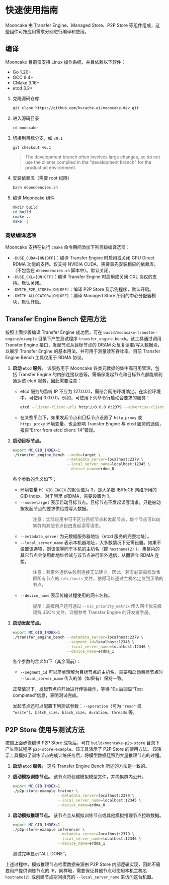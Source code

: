 # 快速使用指南

Mooncake 由 Transfer Engine、Managed Store、P2P Store 等组件组成，这些组件可按应用需求分别进行编译和使用。

## 编译
Mooncake 目前仅支持 Linux 操作系统，并且依赖以下软件：
- Go 1.20+
- GCC 9.4+
- CMake 3.16+
- etcd 3.2+

1. 克隆源码仓库
   ```bash
   git clone https://github.com/kvcache-ai/mooncake-dev.git

   ```
2. 进入源码目录
   ```bash
   cd mooncake
   ```

3. 切换到目标分支，如 `v0.1`
   ```bash
   git checkout v0.1
   ```

   > The development branch often involves large changes, so do not use the clients compiled in the "development branch" for the production environment.

5. 安装依赖库（需要 root 权限）
   ```bash
   bash dependencies.sh
   ```

6. 编译 Mooncake 组件
   ```bash
   mkdir build
   cd build
   cmake ..
   make -j
   ```

### 高级编译选项
Mooncake 支持在执行 `cmake` 命令期间添加下列高级编译选项：
- `-DUSE_CUDA=[ON|OFF]`：编译 Transfer Engine 时启用或关闭 GPU Direct RDMA 功能的支持。仅支持 NVIDIA CUDA，需要事先安装相应的依赖库。（不包含在 `dependencies.sh` 脚本中）。默认关闭。
- `-DUSE_CXL=[ON|OFF]`：编译 Transfer Engine 时启用或关闭 CXL 协议的支持。默认关闭。
- `-DWITH_P2P_STORE=[ON|OFF]`：编译 P2P Store 及示例程序，默认开启。
- `-DWITH_ALLOCATOR=[ON|OFF]`：编译 Managed Store 所用的中心分配器模块，默认开启。

## Transfer Engine Bench 使用方法
按照上面步骤编译 Transfer Engine 成功后，可在 `build/mooncake-transfer-engine/example` 目录下产生测试程序 `transfer_engine_bench`。该工具通过调用 Transfer Engine 接口，发起节点从目标节点的 DRAM 处反复读取/写入数据块，以展示 Transfer Engine 的基本用法，并可用于测量读写吞吐率。目前 Transfer Engine Bench 工具仅用于 RDMA 协议。

1. **启动 `etcd` 服务。** 该服务用于 Mooncake 各类元数据的集中高可用管理，包括 Transfer Engine 的内部连接状态等。需确保发起节点和目标节点都能顺利通达该 etcd 服务，因此需要注意：
   - etcd 服务的监听 IP 不应为 127.0.0.1，需结合网络环境确定。在实验环境中，可使用 0.0.0.0。例如，可使用下列命令行启动合要求的服务：
      ```bash
      etcd --listen-client-urls http://0.0.0.0:2379 --advertise-client-urls http://localhost:2379
      ```
   - 在某些平台下，如果发起节点和目标节点设置了 `http_proxy` 或 `https_proxy` 环境变量，也会影响 Transfer Engine 与 etcd 服务的通信，报告“Error from etcd client: 14”错误。

2. **启动目标节点。**
    ```bash
    export MC_GID_INDEX=1
    ./transfer_engine_bench --mode=target \
                            --metadata_server=localhost:2379 \
                            --local_server_name=localhost:12345 \
                            --device_name=erdma_0
    ```
   各个参数的含义如下：
   - 环境变量 `MC_GID_INDEX` 的默认值为 3，是大多数 IB/RoCE 网络所用的 GID Index。对于阿里 eRDMA，需要设置为 1。
   - `--mode=target` 表示启动目标节点。目标节点不发起读写请求，只是被动按发起节点的要求供给或写入数据。
      > 注意：实际应用中可不区分目标节点和发起节点，每个节点可以向集群内其他节点自由发起读写请求。
   - `--metadata_server` 为元数据服务器地址（etcd 服务的完整地址）。
   - `--local_server_name` 表示本机器地址，大多数情况下无需设置。如果不设置该选项，则该值等同于本机的主机名（即 `hostname(2)` ）。集群内的其它节点会使用此地址尝试与该节点进行带外通信，从而建立 RDMA 连接。
      > 注意：若带外通信失败则连接无法建立。因此，若有必要需修改集群所有节点的 `/etc/hosts` 文件，使得可以通过主机名定位到正确的节点。
   - `--device_name` 表示传输过程使用的网卡名称。
      > 提示：高级用户还可通过 `--nic_priority_matrix` 传入网卡优先级矩阵 JSON 文件，详细参考 Transfer Engine 的开发者手册。

1. **启动发起节点。**
    ```bash
    export MC_GID_INDEX=1
    ./transfer_engine_bench --metadata_server=localhost:2379 \
                            --segment_id=localhost:12345 \
                            --local_server_name=localhost:12346 \
                            --device_name=erdma_1
    ```
   各个参数的含义如下（其余同前）：
   - `--segment_id` 可以简单理解为目标节点的主机名，需要和启动目标节点时 `--local_server_name` 传入的值（如果有）保持一致。
   
   正常情况下，发起节点将开始进行传输操作，等待 10s 后回显“Test completed”信息，表明测试完成。

   发起节点还可以配置下列测试参数：`--operation`（可为 `"read"` 或 `"write"`）、`batch_size`、`block_size`、`duration`、`threads` 等。



## P2P Store 使用与测试方法
按照上面步骤编译 P2P Store 成功后，可在 `build/mooncake-p2p-store` 目录下产生测试程序 `p2p-store-example`。该工具演示了 P2P Store 的使用方法。
该演示工具模拟了训练节点完成训练任务后，将模型数据迁移到大量推理节点的过程。
1. **启动 `etcd` 服务。** 这与 Transfer Engine Bench 所述的方法是一致的。
   
2. **启动模拟训练节点。** 该节点将创建模拟模型文件，并向集群内公开。
   ```bash
   export MC_GID_INDEX=1
   ./p2p-store-example trainer \
                       --metadata_server=localhost:2379 \
                       --local_server_name=localhost:12345 \
                       --device_name=erdma_0
   ```

3. **启动模拟推理节点。** 该节点会从模拟训练节点或其他模拟推理节点拉取数据。
   ```bash
   export MC_GID_INDEX=1
   ./p2p-store-example inferencer \
                       --metadata_server=localhost:2379 \
                       --local_server_name=localhost:12346 \
                       --device_name=erdma_1
   ```
   测试完毕显示“ALL DONE”。

上述过程中，模拟推理节点检索数据来源由 P2P Store 内部逻辑实现，因此不需要用户提供训练节点的 IP。同样地，需要保证其他节点可使用本机主机名 `hostname(2)` 或创建节点期间填充的 `--local_server_name` 来访问这台机器。
